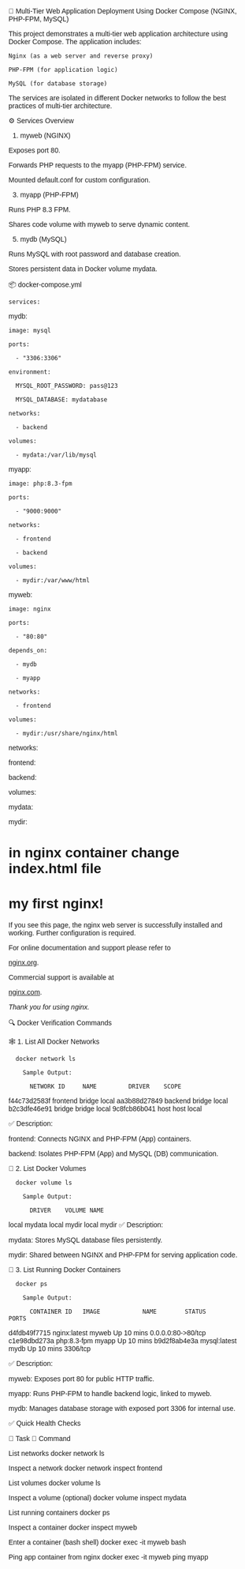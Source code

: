 🚀 Multi-Tier Web Application Deployment Using Docker Compose (NGINX, PHP-FPM, MySQL)

This project demonstrates a multi-tier web application architecture using Docker Compose. The application includes:

    Nginx (as a web server and reverse proxy)
    
    PHP-FPM (for application logic)
    
    MySQL (for database storage)
    
The services are isolated in different Docker networks to follow the best practices of multi-tier architecture.


⚙️ Services Overview
1. myweb (NGINX)
   
  Exposes port 80.
  
  Forwards PHP requests to the myapp (PHP-FPM) service.
  
  Mounted default.conf for custom configuration.
  
3. myapp (PHP-FPM)
   
  Runs PHP 8.3 FPM.
  
  Shares code volume with myweb to serve dynamic content.
  
5. mydb (MySQL)
   
  Runs MySQL with root password and database creation.
  
  Stores persistent data in Docker volume mydata.
  

📦 docker-compose.yml

    services:
    
  mydb:
  
    image: mysql
    
    ports:
    
      - "3306:3306"
      
    environment:
    
      MYSQL_ROOT_PASSWORD: pass@123
      
      MYSQL_DATABASE: mydatabase
      
    networks:
    
      - backend
      
    volumes:
    
      - mydata:/var/lib/mysql
      

  myapp:
  
    image: php:8.3-fpm
    
    ports:
    
      - "9000:9000"
      
    networks:
    
      - frontend
      
      - backend
      
    volumes:
    
      - mydir:/var/www/html
      

  myweb:
  
    image: nginx
    
    ports:
    
      - "80:80"
      
    depends_on:
    
      - mydb
      
      - myapp
      
    networks:
    
      - frontend
      
    volumes:
    
      - mydir:/usr/share/nginx/html
      


networks:

  frontend:
  
  backend:

volumes:

  mydata:
  
  mydir:


# in nginx container change index.html file 
<!DOCTYPE html>

<html>
    
<head>
    
<title>Welcome to nginx!</title>

<style>
    
html { color-scheme: light dark; }
    
body { width: 35em; margin: 0 auto;
      
font-family: Tahoma, Verdana, Arial, sans-serif; }
    
</style>

</head>

<body>
    
<h1>my first nginx!</h1>

<p>If you see this page, the nginx web server is successfully installed and
working. Further configuration is required.</p>

<p>For online documentation and support please refer to
    
<a href="http://nginx.org/">nginx.org</a>.<br/>

Commercial support is available at

<a href="http://nginx.com/">nginx.com</a>.</p>


<p><em>Thank you for using nginx.</em></p>

</body>

</html>


🔍 Docker Verification Commands

🕸️ 1. List All Docker Networks

      docker network ls
      
        Sample Output:
        
          NETWORK ID     NAME         DRIVER    SCOPE
f44c73d2583f   frontend     bridge    local
aa3b88d27849   backend      bridge    local
b2c3dfe46e91   bridge       bridge    local
9c8fcb86b041   host         host      local


✅ Description:


frontend: Connects NGINX and PHP-FPM (App) containers.

backend: Isolates PHP-FPM (App) and MySQL (DB) communication.


💾 2. List Docker Volumes

      docker volume ls

        Sample Output:
        
          DRIVER    VOLUME NAME
local     mydata
local     mydir
    local     mydir
✅ Description:

mydata: Stores MySQL database files persistently.

mydir: Shared between NGINX and PHP-FPM for serving application code.


🐳 3. List Running Docker Containers

      docker ps
      
        Sample Output:
        
          CONTAINER ID   IMAGE            NAME        STATUS        PORTS
d4fdb49f7715   nginx:latest     myweb       Up 10 mins    0.0.0.0:80->80/tcp
c1e98dbd273a   php:8.3-fpm      myapp       Up 10 mins
b9d2f8ab4e3a   mysql:latest     mydb        Up 10 mins    3306/tcp

✅ Description:

myweb: Exposes port 80 for public HTTP traffic.

myapp: Runs PHP-FPM to handle backend logic, linked to myweb.

mydb: Manages database storage with exposed port 3306 for internal use.



✅ Quick Health Checks

🔧 Task	🔗 Command

List networks	docker network ls

Inspect a network	docker network inspect frontend

List volumes	docker volume ls

Inspect a volume (optional)	docker volume inspect mydata

List running containers	docker ps

Inspect a container	docker inspect myweb

Enter a container (bash shell)	docker exec -it myweb bash

Ping app container from nginx	docker exec -it myweb ping myapp

